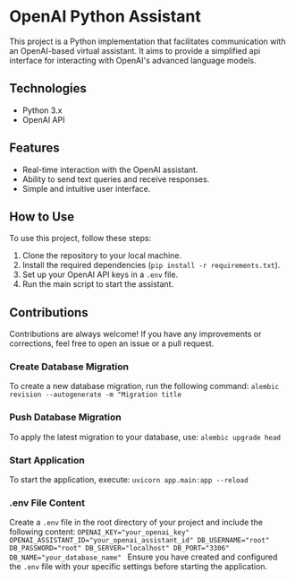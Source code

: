 # OpenAI Python Assistant

This project is a Python implementation that facilitates communication with an OpenAI-based virtual assistant. It aims to provide a simplified api interface for interacting with OpenAI's advanced language models.

## Technologies

- Python 3.x
- OpenAI API

## Features

- Real-time interaction with the OpenAI assistant.
- Ability to send text queries and receive responses.
- Simple and intuitive user interface.

## How to Use

To use this project, follow these steps:

1. Clone the repository to your local machine.
2. Install the required dependencies (`pip install -r requirements.txt`).
3. Set up your OpenAI API keys in a `.env` file.
4. Run the main script to start the assistant.

## Contributions
Contributions are always welcome! If you have any improvements or corrections, feel free to open an issue or a pull request.

### Create Database Migration
To create a new database migration, run the following command:
`alembic revision --autogenerate -m "Migration title`

### Push Database Migration
To apply the latest migration to your database, use:
`alembic upgrade head`

### Start Application
To start the application, execute:
`uvicorn app.main:app --reload`

### .env File Content
Create a `.env` file in the root directory of your project and include the following content:
`OPENAI_KEY="your_openai_key"
OPENAI_ASSISTANT_ID="your_openai_assistant_id"
DB_USERNAME="root"
DB_PASSWORD="root"
DB_SERVER="localhost"
DB_PORT="3306"
DB_NAME="your_database_name"
`
Ensure you have created and configured the `.env` file with your specific settings before starting the application.

